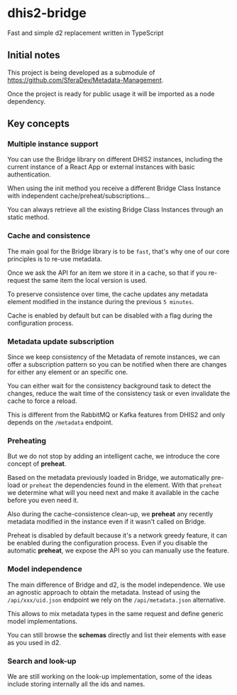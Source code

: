 # dhis2-bridge
Fast and simple d2 replacement written in TypeScript

## Initial notes

This project is being developed as a submodule of https://github.com/SferaDev/Metadata-Management.

Once the project is ready for public usage it will be imported as a node dependency.

## Key concepts

### Multiple instance support

You can use the Bridge library on different DHIS2 instances, including the current instance of a React App or external instances with basic authentication. 

When using the init method you receive a different Bridge Class Instance with independent cache/preheat/subscriptions...

You can always retrieve all the existing Bridge Class Instances through an static method. 

### Cache and consistence

The main goal for the Bridge library is to be ```fast```, that's why one of our core principles is to re-use metadata.

Once we ask the API for an item we store it in a cache, so that if you re-request the same item the local version is used.

To preserve consistence over time, the cache updates any metadata element modified in the instance during the previous ```5 minutes```.

Cache is enabled by default but can be disabled with a flag during the configuration process.

### Metadata update subscription 

Since we keep consistency of the Metadata of remote instances, we can offer a subscription pattern so you can be notified when there are changes for either any element or an specific one. 

You can either wait for the consistency background task to detect the changes, reduce the wait time of the consistency task or even invalidate the cache to force a reload. 

This is different from the RabbitMQ or Kafka features from DHIS2 and only depends on the ```/metadata``` endpoint. 

### Preheating

But we do not stop by adding an intelligent cache, we introduce the core concept of **preheat**.

Based on the metadata previously loaded in Bridge, we automatically pre-load or ```preheat``` the dependencies found in the element.
With that ```preheat``` we determine what will you need next and make it available in the cache before you even need it.

Also during the cache-consistence clean-up, we **preheat** any recently metadata modified in the instance even if it wasn't called on Bridge.

Preheat is disabled by default because it's a network greedy feature, it can be enabled during the configuration process.
Even if you disable the automatic **preheat**, we expose the API so you can manually use the feature.

### Model independence

The main difference of Bridge and d2, is the model independence. We use an agnostic approach to obtain the metadata.
Instead of using the ```/api/xxx/uid.json``` endpoint we rely on the ```/api/metadata.json``` alternative.

This allows to mix metadata types in the same request and define generic model implementations.

You can still browse the **schemas** directly and list their elements with ease as you used in d2.

### Search and look-up

We are still working on the look-up implementation, some of the ideas include storing internally all the ids and names.
